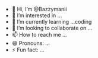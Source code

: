 - 👋 Hi, I’m @Bazzymanii
- 👀 I’m interested in ...
- 🌱 I’m currently learning ...coding 
- 💞️ I’m looking to collaborate on ...
- 📫 How to reach me ...
- 😄 Pronouns: ...
- ⚡ Fun fact: ...

<!---
Bazzymanii/Bazzymanii is a ✨ special ✨ repository because its `README.md` (this file) appears on your GitHub profile.
You can click the Preview link to take a look at your changes.
--->
